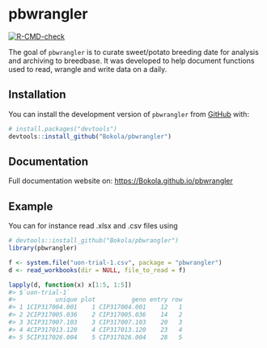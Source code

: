 
<!-- README.md is generated from README.Rmd. Please edit that file -->

# pbwrangler

<!-- badges: start -->

[![R-CMD-check](https://github.com/Bokola/pbwrangler/actions/workflows/R-CMD-check.yaml/badge.svg)](https://github.com/Bokola/pbwrangler/actions/workflows/R-CMD-check.yaml)
<!-- badges: end -->

The goal of `pbwrangler` is to curate sweet/potato breeding date for
analysis and archiving to breedbase. It was developed to help document
functions used to read, wrangle and write data on a daily.

## Installation

You can install the development version of `pbwrangler` from
[GitHub](https://github.com/) with:

``` r
# install.packages("devtools")
devtools::install_github("Bokola/pbwrangler")
```

## Documentation

Full documentation website on: <https://Bokola.github.io/pbwrangler>

## Example

You can for instance read .xlsx and .csv files using

``` r
# devtools::install_github("Bokola/pbwrangler")
library(pbwrangler)

f <- system.file("uon-trial-1.csv", package = "pbwrangler")
d <- read_workbooks(dir = NULL, file_to_read = f)
```

``` r
lapply(d, function(x) x[1:5, 1:5])
#> $`uon-trial-1`
#>           unique plot          geno entry row
#> 1 1CIP317004.001    1 CIP317004.001    12   1
#> 2 2CIP317005.036    2 CIP317005.036    14   2
#> 3 3CIP317007.103    3 CIP317007.103    20   3
#> 4 4CIP317013.120    4 CIP317013.120    23   4
#> 5 5CIP317026.004    5 CIP317026.004    28   5
```

